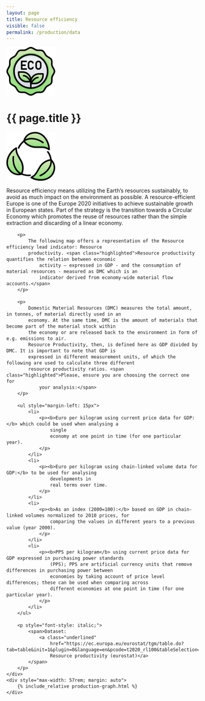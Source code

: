 ```yaml
---
layout: page
title: Resource efficiency
visible: false
permalink: /production/data
---
```


<div>
	<div class="centered-title" onclick="location.href='/production'" style="cursor: pointer;">
		<img src="/assets/icons/DrawKit-Ecology/Color/Label.svg">
		<h1>{{ page.title }}</h1>
		<img src="/assets/icons/DrawKit-Ecology/Color/Leaves.svg">
	</div>
	<div class="flex-container">
		<p>
			Resource efficiency means utilizing the Earth’s resources sustainably, to avoid as much impact on the
			environment as possible. A resource-efficient Europe is one of the Europe 2020 initiatives to achieve
			sustainable growth in European states. Part of the strategy is the transition towards a Circular Economy
			which promotes the reuse of resources rather than the simple extraction and discarding of a linear
			economy.
		</p>

		<p>
			The following map offers a representation of the Resource efficiency lead indicator: Resource
			productivity. <span class="highlighted">Resource productivity quantifies the relation between economic
				activity – expressed in GDP - and the consumption of material resources - measured as DMC which is an
				indicator derived from economy-wide material flow accounts.</span>
		</p>

		<p>
			Domestic Material Resources (DMC) measures the total amount, in tonnes, of material directly used in an
			economy. At the same time, DMC is the amount of materials that become part of the material stock within
			the economy or are released back to the environment in form of e.g. emissions to air.
			Resource Productivity, then, is defined here as GDP divided by DMC. It is important to note that GDP is
			expressed in different measurement units, of which the following are used to calculate three different
			resource productivity ratios. <span class="highlighted">Please, ensure you are choosing the correct one for
				your analysis:</span>
		</p>

		<ul style="margin-left: 15px">
			<li>
				<p><b>Euro per kilogram using current price data for GDP:</b> which could be used when analysing a
					single
					economy at one point in time (for one particular year).
				</p>
			</li>
			<li>
				<p><b>Euro per kilogram using chain-linked volume data for GDP:</b> to be used for analysing
					developments in
					real terms over time.
				</p>
			</li>
			<li>
				<p><b>As an index (2000=100):</b> based on GDP in chain-linked volumes normalized to 2010 prices, for
					comparing the values in different years to a previous value (year 2000).
				</p>
			</li>
			<li>
				<p><b>PPS per kilogram</b> using current price data for GDP expressed in purchasing power standards
					(PPS); PPS are artificial currency units that remove differences in purchasing power between
					economies by taking account of price level differences; these can be used when comparing across
					different economies at one point in time (for one particular year).
				</p>
			</li>
		</ul>

		<p style="font-style: italic;">
			<span>Dataset:
				<a class="underlined"
					href="https://ec.europa.eu/eurostat/tgm/table.do?tab=table&init=1&plugin=0&language=en&pcode=t2020_rl100&tableSelection=1">
					Resource productivity (eurostat)</a>
			</span>
		</p>
	</div>
	<div style="max-width: 57rem; margin: auto">
		{% include_relative production-graph.html %}
	</div>

</div>